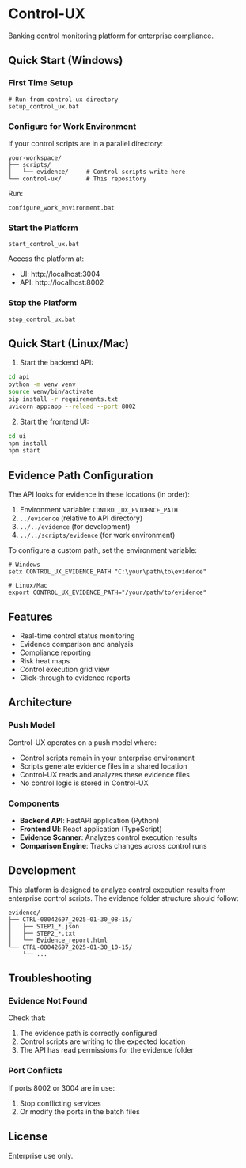 # Control-UX

Banking control monitoring platform for enterprise compliance.

## Quick Start (Windows)

### First Time Setup
```batch
# Run from control-ux directory
setup_control_ux.bat
```

### Configure for Work Environment
If your control scripts are in a parallel directory:
```
your-workspace/
├── scripts/
│   └── evidence/     # Control scripts write here
└── control-ux/       # This repository
```

Run:
```batch
configure_work_environment.bat
```

### Start the Platform
```batch
start_control_ux.bat
```

Access the platform at:
- UI: http://localhost:3004
- API: http://localhost:8002

### Stop the Platform
```batch
stop_control_ux.bat
```

## Quick Start (Linux/Mac)

1. Start the backend API:
```bash
cd api
python -m venv venv
source venv/bin/activate
pip install -r requirements.txt
uvicorn app:app --reload --port 8002
```

2. Start the frontend UI:
```bash
cd ui
npm install
npm start
```

## Evidence Path Configuration

The API looks for evidence in these locations (in order):
1. Environment variable: `CONTROL_UX_EVIDENCE_PATH`
2. `../evidence` (relative to API directory)
3. `../../evidence` (for development)
4. `../../scripts/evidence` (for work environment)

To configure a custom path, set the environment variable:
```batch
# Windows
setx CONTROL_UX_EVIDENCE_PATH "C:\your\path\to\evidence"

# Linux/Mac
export CONTROL_UX_EVIDENCE_PATH="/your/path/to/evidence"
```

## Features

- Real-time control status monitoring
- Evidence comparison and analysis
- Compliance reporting
- Risk heat maps
- Control execution grid view
- Click-through to evidence reports

## Architecture

### Push Model
Control-UX operates on a push model where:
- Control scripts remain in your enterprise environment
- Scripts generate evidence files in a shared location
- Control-UX reads and analyzes these evidence files
- No control logic is stored in Control-UX

### Components
- **Backend API**: FastAPI application (Python)
- **Frontend UI**: React application (TypeScript)
- **Evidence Scanner**: Analyzes control execution results
- **Comparison Engine**: Tracks changes across control runs

## Development

This platform is designed to analyze control execution results from enterprise control scripts. The evidence folder structure should follow:

```
evidence/
├── CTRL-00042697_2025-01-30_08-15/
│   ├── STEP1_*.json
│   ├── STEP2_*.txt
│   └── Evidence_report.html
└── CTRL-00042697_2025-01-30_10-15/
    └── ...
```

## Troubleshooting

### Evidence Not Found
Check that:
1. The evidence path is correctly configured
2. Control scripts are writing to the expected location
3. The API has read permissions for the evidence folder

### Port Conflicts
If ports 8002 or 3004 are in use:
1. Stop conflicting services
2. Or modify the ports in the batch files

## License

Enterprise use only.